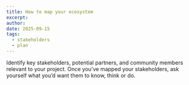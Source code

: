 ```yaml
---
title: How to map your ecosystem
excerpt:
author:
date: 2025-09-15
tags:
  - stakeholders
  - plan
---
```

Identify key stakeholders, potential partners, and community members relevant to your project. Once you’ve mapped your stakeholders, ask yourself what you’d want them to know, think or do.
